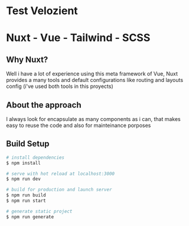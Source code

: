 # Test Velozient
# Nuxt - Vue - Tailwind - SCSS
## Why Nuxt?
Well i have a lot of experience using this meta framework of Vue, Nuxt provides a many tools and default configurations like routing and layouts config (i've used both tools in this proyects)
## About the approach
I always look for encapsulate as many components as i can, that makes easy to reuse the code and also for mainteinance porposes
## Build Setup

```bash
# install dependencies
$ npm install

# serve with hot reload at localhost:3000
$ npm run dev

# build for production and launch server
$ npm run build
$ npm run start

# generate static project
$ npm run generate
```
